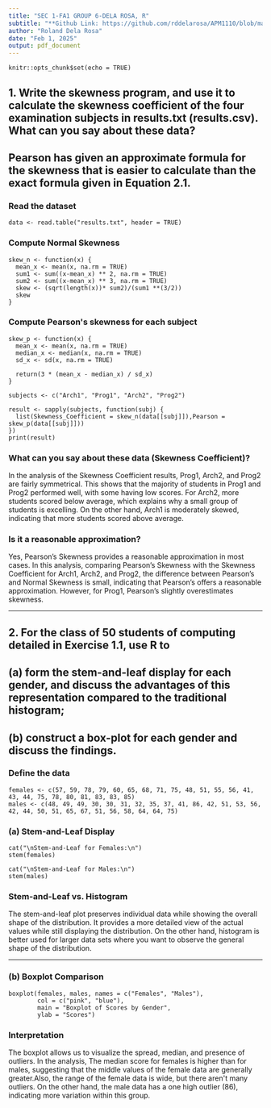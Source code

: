 ```yaml
---
title: "SEC 1-FA1 GROUP 6-DELA ROSA, R"
subtitle: "**Github Link: https://github.com/rddelarosa/APM1110/blob/main/FA1/SEC_1-FA1_GROUP_6-DELA%20ROSA%2C%20R.md**"
author: "Roland Dela Rosa"
date: "Feb 1, 2025"
output: pdf_document
---
```


```{r setup, include=FALSE}
knitr::opts_chunk$set(echo = TRUE)
```

## 1. Write the skewness program, and use it to calculate the skewness coefficient of the four examination subjects in results.txt (results.csv). What can you say about these data?

## Pearson has given an approximate formula for the skewness that is easier to calculate than the exact formula given in Equation 2.1.

### Read the dataset

```{r}
data <- read.table("results.txt", header = TRUE)
```

### Compute Normal Skewness

```{r}
skew_n <- function(x) {
  mean_x <- mean(x, na.rm = TRUE)  
  sum1 <- sum((x-mean_x) ** 2, na.rm = TRUE)
  sum2 <- sum((x-mean_x) ** 3, na.rm = TRUE)
  skew <- (sqrt(length(x))* sum2)/(sum1 **(3/2))
  skew
}

```

### Compute Pearson's skewness for each subject

```{r}
skew_p <- function(x) {
  mean_x <- mean(x, na.rm = TRUE)
  median_x <- median(x, na.rm = TRUE)
  sd_x <- sd(x, na.rm = TRUE)
  
  return(3 * (mean_x - median_x) / sd_x)
}

subjects <- c("Arch1", "Prog1", "Arch2", "Prog2")

result <- sapply(subjects, function(subj) {
  list(Skewness_Coefficient = skew_n(data[[subj]]),Pearson = skew_p(data[[subj]]))
})
print(result)

```

### What can you say about these data (Skewness Coefficient)?

In the analysis of the Skewness Coefficient results, Prog1, Arch2, and Prog2 are fairly symmetrical. This shows that the majority of students in Prog1 and Prog2 performed well, with some having low scores. For Arch2, more students scored below average, which explains why a small group of students is excelling. On the other hand, Arch1 is moderately skewed, indicating that more students scored above average.


### Is it a reasonable approximation?

Yes, Pearson’s Skewness provides a reasonable approximation in most cases. In this analysis, comparing Pearson’s Skewness with the Skewness Coefficient for Arch1, Arch2, and Prog2, the difference between Pearson’s and Normal Skewness is small, indicating that Pearson’s offers a reasonable approximation. However, for Prog1, Pearson’s slightly overestimates skewness.

---

## 2. For the class of 50 students of computing detailed in Exercise 1.1, use R to

## (a) form the stem-and-leaf display for each gender, and discuss the advantages of this representation compared to the traditional histogram;

## (b) construct a box-plot for each gender and discuss the findings.

### Define the data

```{r}
females <- c(57, 59, 78, 79, 60, 65, 68, 71, 75, 48, 51, 55, 56, 41, 43, 44, 75, 78, 80, 81, 83, 83, 85)
males <- c(48, 49, 49, 30, 30, 31, 32, 35, 37, 41, 86, 42, 51, 53, 56, 42, 44, 50, 51, 65, 67, 51, 56, 58, 64, 64, 75)
```

### (a) Stem-and-Leaf Display

```{r}
cat("\nStem-and-Leaf for Females:\n")
stem(females)

cat("\nStem-and-Leaf for Males:\n")
stem(males)
```

### Stem-and-Leaf vs. Histogram

The stem-and-leaf plot preserves individual data while showing the overall shape of the distribution. It provides a more detailed view of the actual values while still displaying the distribution. On the other hand, histogram is better used for larger data sets where you want to observe the general shape of the distribution.

---

### (b) Boxplot Comparison

```{r}
boxplot(females, males, names = c("Females", "Males"), 
        col = c("pink", "blue"), 
        main = "Boxplot of Scores by Gender", 
        ylab = "Scores")
```

### Interpretation
The boxplot allows us to visualize the spread, median, and presence of outliers. In the analysis, The median score for females is higher than for males, suggesting that the middle values of the female data are generally greater.Also, the range of the female data is wide, but there aren't many outliers. On the other hand, the male data has a one high outlier (86), indicating more variation within this group.
